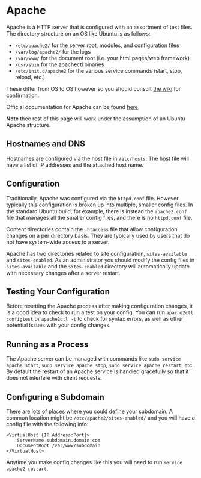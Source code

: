 # Apache

Apache is a HTTP server that is configured with an assortment of text files. The directory structure on an OS like Ubuntu is as follows:

- `/etc/apache2/` for the server root, modules, and configuration files
- `/var/log/apache2/` for the logs
- `/var/www/` for the document root (i.e. your html pages/web framework)
- `/usr/sbin` for the apachectl binaries
- `/etc/init.d/apache2` for the various service commands (start, stop, reload, etc.)

These differ from OS to OS however so you should consult [the wiki](https://cwiki.apache.org/confluence/display/HTTPD/DistrosDefaultLayout) for confirmation.

Official documentation for Apache can be found [here](http://httpd.apache.org/docs/current/).

**Note** thee rest of this page will work under the assumption of an Ubuntu Apache structure.

## Hostnames and DNS

Hostnames are configured via the host file in `/etc/hosts`. The host file will have a list of IP addresses and the attached host name.

## Configuration

Traditionally, Apache was configured via the `httpd.conf` file. However typically this configuration is broken up into multiple, smaller config files. In the standard Ubuntu build, for example, there is instead the `apache2.conf` file that manages all the smaller config files, and there is no `httpd.conf` file.

Content directories contain the `.htaccess` file that allow configuration changes on a per directory basis. They are typically used by users that do not have system-wide access to a server.

Apache has two directories related to site configuration, `sites-available` and `sites-enabled`. As an administrator you should modify the config files in `sites-available` and the `sites-enabled` directory will automatically update with necessary changes after a server restart.

## Testing Your Configuration

Before resetting the Apache process after making configuration changes, it is a good idea to check to run a test on your config. You can run `apache2ctl configtest` or `apache2ctl -t` to check for syntax errors, as well as other potential issues with your config changes.

## Running as a Process

The Apache server can be managed with commands like `sudo service apache start`, `sudo service apache stop`, `sudo service apache restart`, etc. By default the restart of an Apache service is handled gracefully so that it does not interfere with client requests.

## Configuring a Subdomain

There are lots of places where you could define your subdomain. A common location might be `/etc/apache2/sites-enabled/` and you will have a config file with the following info:

```
<VirtualHost {IP Address:Port}>
    ServerName subdomain.domain.com
    DocumentRoot /var/www/subdomain
</VirtualHost>
```

Anytime you make config changes like this you will need to run `service apache2 restart`.
